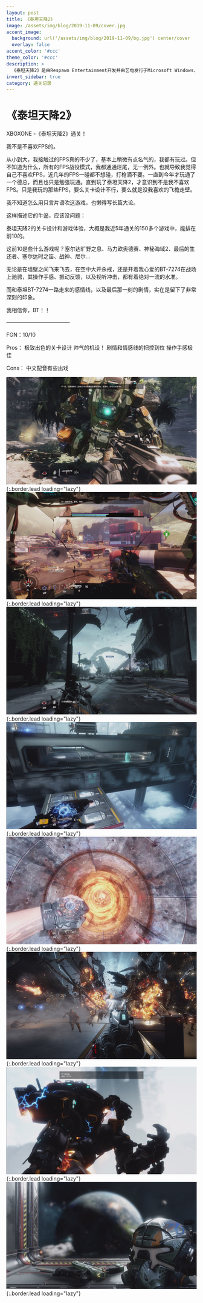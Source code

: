 ```yaml
---
layout: post
title: 《泰坦天降2》
image: /assets/img/blog/2019-11-09/cover.jpg
accent_image: 
  background: url('/assets/img/blog/2019-11-09/bg.jpg') center/cover
  overlay: false
accent_color: '#ccc'
theme_color: '#ccc'
description: >
  《泰坦天降2》是由Respawn Entertainment开发并由艺电发行于Microsoft Windows、PlayStation 4和Xbox One的第一人称射击游戏，为《泰坦天降》的续作，于2016年10月28日在全球发布。
invert_sidebar: true
category: 通关记录
---
```


# 《泰坦天降2》

XBOXONE -《泰坦天降2》通关！

我不是不喜欢FPS的。

从小到大，我接触过的FPS真的不少了，基本上稍微有点名气的，我都有玩过。但不知道为什么，所有的FPS战役模式，我都通通烂尾，无一例外。也就导致我觉得自己不喜欢FPS，近几年的FPS一碰都不想碰，打枪滴不要。一直到今年才玩通了一个德总，而且也只是勉强玩通。直到玩了泰坦天降2，才意识到不是我不喜欢FPS。只是我玩的那些FPS，要么关卡设计不行，要么就是没我喜欢的飞檐走壁。

我不知道怎么用只言片语吹这游戏，也懒得写长篇大论。

这样描述它的牛逼，应该没问题：

泰坦天降2的关卡设计和游戏体验，大概是我近5年通关的150多个游戏中，能排在前10的。

这前10是些什么游戏呢？塞尔达旷野之息、马力欧奥德赛、神秘海域2、最后的生还者、塞尔达时之笛、战神、尼尔…

无论是在墙壁之间飞来飞去，在空中大开杀戒，还是开着我心爱的BT-7274在战场上驰骋，其操作手感、振动反馈，以及视听冲击，都有着绝对一流的水准。

而和泰坦BT-7274一路走来的感情线，以及最后那一刻的剧情，实在是留下了非常深刻的印象。

我相信你，BT！！

————————————

FGN：10/10

Pros：
极致出色的关卡设计
帅气的机设！
剧情和情感线的把控到位
操作手感极佳

Cons：
中文配音有些出戏

![](/assets/img/blog/2019-11-09/1.jpg){:.border.lead loading="lazy"}
![](/assets/img/blog/2019-11-09/2.jpg){:.border.lead loading="lazy"}
![](/assets/img/blog/2019-11-09/3.jpg){:.border.lead loading="lazy"}
![](/assets/img/blog/2019-11-09/4.jpg){:.border.lead loading="lazy"}
![](/assets/img/blog/2019-11-09/5.jpg){:.border.lead loading="lazy"}
![](/assets/img/blog/2019-11-09/6.jpg){:.border.lead loading="lazy"}
![](/assets/img/blog/2019-11-09/7.jpg){:.border.lead loading="lazy"}
![](/assets/img/blog/2019-11-09/8.jpg){:.border.lead loading="lazy"}

